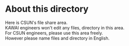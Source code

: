 # About this directory  
Here is CSUN's file share area.  
KAWAI engineers won't edit any files, directory in this area.  
For CSUN engineers, please use this area freely.  
However please name files and directory in English.